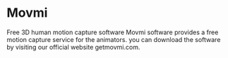# Movmi
Free 3D human motion capture software
Movmi software provides a free motion capture service for the animators.
you can download the software by visiting our official website getmovmi.com.
